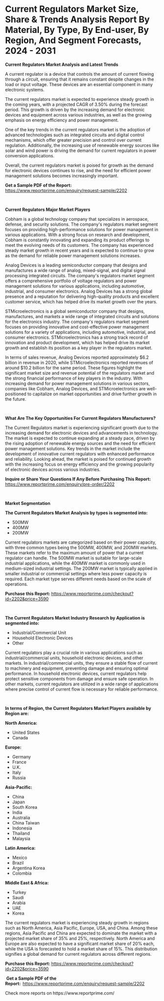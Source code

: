 <p><h1>Current Regulators Market Size, Share & Trends Analysis Report By Material, By Type, By End-user, By Region, And Segment Forecasts, 2024 - 2031</h1></p><p><strong>Current Regulators Market Analysis and Latest Trends</strong></p>
<p><p>A current regulator is a device that controls the amount of current flowing through a circuit, ensuring that it remains constant despite changes in the load or input voltage. These devices are an essential component in many electronic systems.</p><p>The current regulators market is expected to experience steady growth in the coming years, with a projected CAGR of 3.50% during the forecast period. This growth is driven by the increasing demand for electronic devices and equipment across various industries, as well as the growing emphasis on energy efficiency and power management.</p><p>One of the key trends in the current regulators market is the adoption of advanced technologies such as integrated circuits and digital control mechanisms, which offer greater precision and control over current regulation. Additionally, the increasing use of renewable energy sources like solar and wind power is driving the demand for current regulators in power conversion applications.</p><p>Overall, the current regulators market is poised for growth as the demand for electronic devices continues to rise, and the need for efficient power management solutions becomes increasingly important.</p></p>
<p><strong>Get a Sample PDF of the Report:&nbsp;</strong> <a href="https://www.reportprime.com/enquiry/request-sample/2202">https://www.reportprime.com/enquiry/request-sample/2202</a></p>
<p>&nbsp;</p>
<p><strong>Current Regulators Major Market Players</strong></p>
<p><p>Cobham is a global technology company that specializes in aerospace, defense, and security solutions. The company's regulators market segment focuses on providing high-performance solutions for power management in various applications. With a strong focus on research and development, Cobham is constantly innovating and expanding its product offerings to meet the evolving needs of its customers. The company has experienced steady market growth in recent years and is expected to continue to grow as the demand for reliable power management solutions increases.</p><p>Analog Devices is a leading semiconductor company that designs and manufactures a wide range of analog, mixed-signal, and digital signal processing integrated circuits. The company's regulators market segment offers a comprehensive portfolio of voltage regulators and power management solutions for various applications, including automotive, industrial, and consumer electronics. Analog Devices has a strong global presence and a reputation for delivering high-quality products and excellent customer service, which has helped drive its market growth over the years.</p><p>STMicroelectronics is a global semiconductor company that designs, manufactures, and markets a wide range of integrated circuits and solutions for the electronics industry. The company's regulators market segment focuses on providing innovative and cost-effective power management solutions for a variety of applications, including automotive, industrial, and consumer electronics. STMicroelectronics has a strong track record of innovation and product development, which has helped drive its market growth and establish its position as a key player in the regulators market.</p><p>In terms of sales revenue, Analog Devices reported approximately $6.2 billion in revenue in 2020, while STMicroelectronics reported revenues of around $10.2 billion for the same period. These figures highlight the significant market size and revenue potential of the regulators market and the strong financial performance of key players in the industry. With increasing demand for power management solutions in various sectors, companies like Cobham, Analog Devices, and STMicroelectronics are well-positioned to capitalize on market opportunities and drive further growth in the future.</p></p>
<p>&nbsp;</p>
<p><strong>What Are The Key Opportunities For Current Regulators Manufacturers?</strong></p>
<p><p>The Current Regulators market is experiencing significant growth due to the increasing demand for electronic devices and advancements in technology. The market is expected to continue expanding at a steady pace, driven by the rising adoption of renewable energy sources and the need for efficient power management solutions. Key trends in the market include the development of innovative current regulators with enhanced performance and reliability. Looking ahead, the market is poised for continued growth with the increasing focus on energy efficiency and the growing popularity of electronic devices across various industries.</p></p>
<p><strong>Inquire or Share Your Questions If Any Before Purchasing This Report:</strong> <a href="https://www.reportprime.com/enquiry/pre-order/2202">https://www.reportprime.com/enquiry/pre-order/2202</a></p>
<p>&nbsp;</p>
<p><strong>Market Segmentation</strong></p>
<p><strong>The Current Regulators Market Analysis by types is segmented into:</strong></p>
<p><ul><li>500MW</li><li>400MW</li><li>200MW</li></ul></p>
<p><p>Current regulators markets are categorized based on their power capacity, with three common types being the 500MW, 400MW, and 200MW markets. These markets refer to the maximum amount of power that a current regulator can handle. The 500MW market is suitable for large-scale industrial applications, while the 400MW market is commonly used in medium-sized industrial settings. The 200MW market is typically applied in smaller industrial or commercial settings where less power capacity is required. Each market type serves different needs based on the scale of operations.</p></p>
<p><strong>Purchase this Report:&nbsp;</strong><a href="https://www.reportprime.com/checkout?id=2202&price=3590">https://www.reportprime.com/checkout?id=2202&price=3590</a></p>
<p>&nbsp;</p>
<p><strong>The Current Regulators Market Industry Research by Application is segmented into:</strong></p>
<p><ul><li>Industrial/Commercial Unit</li><li>Household Electronic Devices</li><li>Other</li></ul></p>
<p><p>Current regulators play a crucial role in various applications such as industrial/commercial units, household electronic devices, and other markets. In industrial/commercial units, they ensure a stable flow of current to machinery and equipment, preventing damage and ensuring optimal performance. In household electronic devices, current regulators help protect sensitive components from damage and ensure safe operation. In other markets, current regulators are utilized in a wide range of applications where precise control of current flow is necessary for reliable performance.</p></p>
<p>&nbsp;</p>
<p><strong>In terms of Region, the Current Regulators Market Players available by Region are:</strong></p>
<p>
    <p> <strong> North America: </strong>
        <ul>
            <li>United States</li>
            <li>Canada</li>
        </ul>
        </p> 
    <p> <strong> Europe: </strong>
        <ul>
            <li>Germany</li>
            <li>France</li>
            <li>U.K.</li>
            <li>Italy</li>
            <li>Russia</li>
        </ul>
        </p> 
    <p> <strong> Asia-Pacific: </strong>
        <ul>
            <li>China</li>
            <li>Japan</li>
            <li>South Korea</li>
            <li>India</li>
            <li>Australia</li>
            <li>China Taiwan</li>
            <li>Indonesia</li>
            <li>Thailand</li>
            <li>Malaysia</li>
        </ul>
        </p> 
    <p> <strong> Latin America: </strong>
        <ul>
            <li>Mexico</li>
            <li>Brazil</li>
            <li>Argentina Korea</li>
            <li>Colombia</li>
        </ul>
        </p> 
    <p> <strong> Middle East & Africa: </strong>
        <ul>
            <li>Turkey</li>
            <li>Saudi</li>
            <li>Arabia</li>
            <li>UAE</li>
            <li>Korea</li>
        </ul>
    </p>
    </p>
<p><p>The current regulators market is experiencing steady growth in regions such as North America, Asia Pacific, Europe, USA, and China. Among these regions, Asia Pacific and China are expected to dominate the market with a projected market share of 35% and 25%, respectively. North America and Europe are also expected to have a significant market share of 20% each, while the USA is forecasted to hold a market share of 15%. This distribution signifies a global demand for current regulators across different regions.</p></p>
<p><strong>Purchase this Report: </strong><a href="https://www.reportprime.com/checkout?id=2202&price=3590">https://www.reportprime.com/checkout?id=2202&price=3590</a></p>
<p>&nbsp;<strong>Get a Sample PDF of the Report:&nbsp;&nbsp;</strong><a href="https://www.reportprime.com/enquiry/request-sample/2202">https://www.reportprime.com/enquiry/request-sample/2202</a></p>
<p><strong></strong></p>
<p>Check more reports on https://www.reportprime.com/</p>
